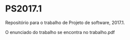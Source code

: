 # PS2017.1
Repositório para o trabalho de Projeto de software, 2017.1.

O enunciado do trabalho se encontra no trabalho.pdf
